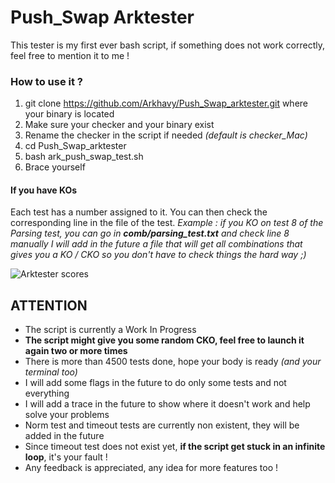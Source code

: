 # Push_Swap Arktester
This tester is my first ever bash script, if something does not work correctly, feel free to mention it to me !

### How to use it ?
1. git clone https://github.com/Arkhavy/Push_Swap_arktester.git where your binary is located
2. Make sure your checker and your binary exist
3. Rename the checker in the script if needed *(default is checker_Mac)*
4. cd Push_Swap_arktester
5. bash ark_push_swap_test.sh
6. Brace yourself

#### If you have KOs
Each test has a number assigned to it. You can then check the corresponding line in the file of the test.
*Example : if you KO on test 8 of the Parsing test, you can go in **comb/parsing_test.txt** and check line 8 manually*
*I will add in the future a file that will get all combinations that gives you a KO / CKO so you don't have to check things the hard way ;)*

![Arktester scores](https://cdn.discordapp.com/attachments/910254981377052682/927094846391472148/Screen_Shot_2022-01-02_at_8.03.26_AM.png)

## ATTENTION
- The script is currently a Work In Progress
- **The script might give you some random CKO, feel free to launch it again two or more times**
- There is more than 4500 tests done, hope your body is ready *(and your terminal too)*
- I will add some flags in the future to do only some tests and not everything
- I will add a trace in the future to show where it doesn't work and help solve your problems
- Norm test and timeout tests are currently non existent, they will be added in the future
- Since timeout test does not exist yet, **if the script get stuck in an infinite loop**, it's your fault !
- Any feedback is appreciated, any idea for more features too !
